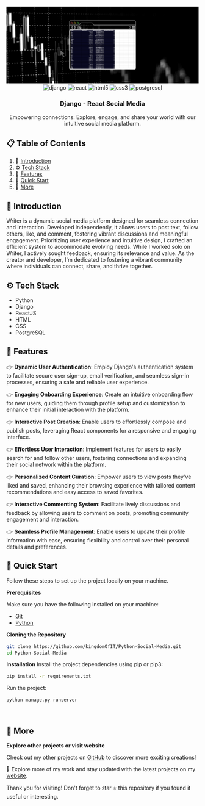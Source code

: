 <div align="center">
  <br />
    <img src="https://github.com/kingdomOfIT/Algorithmic-Python-Trading/blob/main/static/CoverImage.png" alt="Project Banner">
  <br />
  <div>
    <img src="https://img.shields.io/badge/-Django-black?style=for-the-badge&logoColor=white&logo=django&color=092E20" alt="django" />
    <img src="https://img.shields.io/badge/-REACT-black?style=for-the-badge&logoColor=black&logo=react&color=61dbfb" alt="react" />
    <img src="https://img.shields.io/badge/-HTML-black?style=for-the-badge&logoColor=white&logo=html5&color=e34c26" alt="html5" />
    <img src="https://img.shields.io/badge/-css-black?style=for-the-badge&logoColor=white&logo=css3&color=264de4" alt="css3" />
    <img src="https://img.shields.io/badge/-Postgresql-black?style=for-the-badge&logoColor=white&logo=postgresql&color=00008B" alt="postgresql" />
  </div>

  <h3 align="center">Django - React Social Media</h3>

   <div align="center">
    Empowering connections: Explore, engage, and share your world with our intuitive social media platform.
    </div>
</div>

## 📋 <a name="table">Table of Contents</a>

1. 🤖 [Introduction](#introduction)
2. ⚙️ [Tech Stack](#tech-stack)
3. 🔋 [Features](#features)
4. 🤸 [Quick Start](#quick-start)
5. 🚀 [More](#more)


## <a name="introduction">🤖 Introduction</a>

Writer is a dynamic social media platform designed for seamless connection and interaction. Developed independently, it allows users to post text, follow others, like, and comment, fostering vibrant discussions and meaningful engagement. Prioritizing user experience and intuitive design, I crafted an efficient system to accommodate evolving needs. While I worked solo on Writer, I actively sought feedback, ensuring its relevance and value. As the creator and developer, I'm dedicated to fostering a vibrant community where individuals can connect, share, and thrive together.


## <a name="tech-stack">⚙️ Tech Stack</a>

- Python
- Django
- ReactJS
- HTML
- CSS
- PostgreSQL

## <a name="features">🔋 Features</a>

👉 **Dynamic User Authentication**: Employ Django's authentication system to facilitate secure user sign-up, email verification, and seamless sign-in processes, ensuring a safe and reliable user experience.

👉 **Engaging Onboarding Experience**: Create an intuitive onboarding flow for new users, guiding them through profile setup and customization to enhance their initial interaction with the platform.

👉 **Interactive Post Creation**: Enable users to effortlessly compose and publish posts, leveraging React components for a responsive and engaging interface.

👉 **Effortless User Interaction**: Implement features for users to easily search for and follow other users, fostering connections and expanding their social network within the platform.

👉 **Personalized Content Curation**: Empower users to view posts they've liked and saved, enhancing their browsing experience with tailored content recommendations and easy access to saved favorites.

👉 **Interactive Commenting System**: Facilitate lively discussions and feedback by allowing users to comment on posts, promoting community engagement and interaction.

👉 **Seamless Profile Management**: Enable users to update their profile information with ease, ensuring flexibility and control over their personal details and preferences.

## <a name="quick-start">🤸 Quick Start</a>

Follow these steps to set up the project locally on your machine.

**Prerequisites**

Make sure you have the following installed on your machine:

- [Git](https://git-scm.com/)
- [Python](https://www.python.org/)

**Cloning the Repository**

```bash
git clone https://github.com/kingdomOfIT/Python-Social-Media.git
cd Python-Social-Media
```

**Installation**
Install the project dependencies using pip or pip3:

```bash
pip install -r requirements.txt
```

Run the project:

```bash
python manage.py runserver
```

<br />

## <a name="more">🚀 More</a>

**Explore other projects or visit website**

Check out my other projects on <a href="https://github.com/kingdomOfIT" target="_blank">GitHub</a> to discover more exciting creations!

🚀 Explore more of my work and stay updated with the latest projects on my <a href="https://amirkahriman.com" target="_blank">website</a>.

Thank you for visiting! Don't forget to star ⭐ this repository if you found it useful or interesting.

<br />
<br />

#
